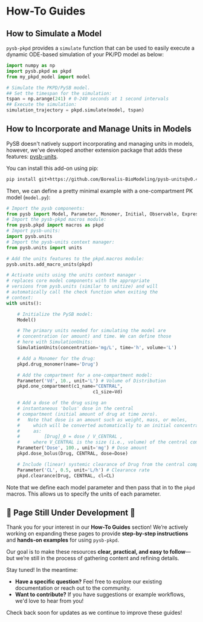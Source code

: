 # How-To Guides

## How to Simulate a Model

`pysb-pkpd` provides a `simulate` function that can be used to easily 
execute a dynamic ODE-based simulation of your PK/PD model as below:

```python
import numpy as np
import pysb.pkpd as pkpd
from my_pkpd_model import model

# Simulate the PKPD/PySB model.
## Set the timespan for the simulation:
tspan = np.arange(241) # 0-240 seconds at 1 second intervals
## Execute the simulation:
simulation_trajectory = pkpd.simulate(model, tspan)
```

## How to Incorporate and Manage Units in Models

PySB doesn't natively support incorporating and managing units in models, however, we've developed another extension package that adds these features: [pysb-units](https://github.com/Borealis-BioModeling/pysb-units).

You can install this add-on using pip:
```sh
pip install git+https://github.com/Borealis-BioModeling/pysb-units@v0.4.0
```

Then, we can define a pretty minimal example with a one-compartment PK model (`model.py`):

```py
# Import the pysb components:
from pysb import Model, Parameter, Monomer, Initial, Observable, Expression
# Import the pysb-pkpd macros module:
from pysb.pkpd import macros as pkpd
# Import pysb-units:
import pysb.units
# Import the pysb-units context manager:
from pysb.units import units

# Add the units features to the pkpd.macros module:
pysb.units.add_macro_units(pkpd)

# Activate units using the units context manager - 
# replaces core model components with the appropriate 
# versions from pysb.units (similar to unitize) and will 
# automatically call the check function when exiting the
# context:
with units():

    # Initialize the PySB model:
    Model()

    # The primary units needed for simulating the model are 
    # concentration (or amount) and time. We can define those
    # here with SimulationUnits:
    SimulationUnits(concentration='mg/L', time='h', volume='L')

    # Add a Monomer for the drug:
    pkpd.drug_monomer(name='Drug')

    # Add the compartment for a one-compartment model:
    Parameter('Vd', 10., unit='L') # Volume of Distribution
    pkpd.one_compartment(c1_name="CENTRAL",
                                c1_size=Vd)

    # Add a dose of the drug using an 
    # instantaneous 'bolus' dose in the central
    # compartment (initial amount of drug at time zero).
    #   Note that dose is an amount such as weight, mass, or moles,
    #     which will be converted automatically to an initial concentration
    #     as: 
    #         [Drug]_0 = dose / V_CENTRAL , 
    #     where V_CENTRAL is the size (i.e., volume) of the central compartment.
    Parameter('Dose', 100., unit='mg') # Dose amount
    pkpd.dose_bolus(Drug, CENTRAL, dose=Dose)

    # Include (linear) systemic clearance of Drug from the central compartment.
    Parameter('CL', 0.5, unit='L/h') # Clearance rate
    pkpd.clearance(Drug, CENTRAL, cl=CL)
```

Note that we define each model parameter and then pass that in to the `pkpd` macros. This allows us to specify the units of each parameter. 

## 🚧 Page Still Under Development 🚧

Thank you for your interest in our **How-To Guides** section! We’re actively working on expanding these pages to provide **step-by-step instructions** and **hands-on examples** for using `pysb-pkpd`.

Our goal is to make these resources **clear, practical, and easy to follow**—but we’re still in the process of gathering content and refining details.

Stay tuned! In the meantime:

- **Have a specific question?** Feel free to explore our existing documentation or reach out to the community.
- **Want to contribute?** If you have suggestions or example workflows, we'd love to hear from you!

Check back soon for updates as we continue to improve these guides!